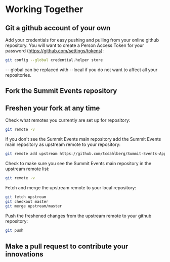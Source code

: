 # Working Together

## Git a github account of your own

Add your credentials for easy pushing and pulling from your online github repository. You will want to create a Person Access Token for your password (https://github.com/settings/tokens):

```bash
git config --global credential.helper store
```

-- global can be replaced with --local if you do not want to affect all your repositories.
## Fork the Summit Events repository

## Freshen your fork at any time

Check what remotes you currently are set up for repository:

```bash
git remote -v
```

If you don't see the Summit Events main repository add the Summit Events main repository as upstream remote to your repository:

```bash
git remote add upstream https://github.com/tcdahlberg/Summit-Events-App.git
```

Check to make sure you see the Summit Events main repository in the upstream remote list:

```bash
git remote -v
```

Fetch and merge the upstream remote to your local repository:

```bash
git fetch upstream
git checkout master
git merge upstream/master
```

Push the freshened changes from the upstream remote to your github repository:
```bash
git push
```


## Make a pull request to contribute your innovations